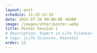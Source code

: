 ```yaml
---
layout: post
schedule: 11:15-12:15
date: 2022-07-26 09:00:00 +0300
image: /images/other/poster.webp
title: Poster Session 1
# description: Expert in Life Sciences
# tags: [Life Sciences, Keynote]
order: 13
---
```


<!-- ## Talk Title -->
<!-- Talk abstract -->


<!-- <head>
  <style>
    .person-list {
      font-family: sans-serif;
      max-width: 80%;
      margin: 30px auto;
    }
    .person {
      margin-bottom: 16px;
      padding: 10px 12px;
      background-color: #f7f7f7;
      border-radius: 8px;
    }
    .person-name {
      font-weight: bold;
      font-size: 16px;
      color: #333;
    }
    .person-affiliation {
      font-size: 14px;
      color: #555;
      margin-top: 4px;
    }
  </style>
</head>

<div class="person-list">
  <div class="person">
    <div class="person-name">1. Bayesian Approximation of RNA Folding Times</div>
    <div class="person-affiliation">Dominik Scheuer, Frederic Runge, Jörg K.H. Franke, Michael T. Wolfinger, Christoph Flamm, Frank Hutter</div>
  </div>
  <div class="person">
    <div class="person-name">Grace Yeo</div>
    <div class="person-affiliation">Genome Institute of Singapore, A*STAR</div>
  </div>
  <div class="person">
    <div class="person-name">Jonathan Goeke</div>
    <div class="person-affiliation">Genome Institute of Singapore, A*STAR</div>
  </div>
  <div class="person">
    <div class="person-name">Maciej Antczak</div>
    <div class="person-affiliation">Technical University of Poznan</div>
  </div>
  <div class="person">
    <div class="person-name">Marcin Magnus</div>
    <div class="person-affiliation">Harvard University</div>
  </div>
  <div class="person">
    <div class="person-name">Tim Stuart</div>
    <div class="person-affiliation">Genome Institute of Singapore, A*STAR</div>
  </div>
  <div class="person">
    <div class="person-name">Yang Li</div>
    <div class="person-affiliation">University of Michigan - Ann Arbor</div>
  </div>
  <div class="person">
    <div class="person-name">Dominik Stanojević</div>
    <div class="person-affiliation">University of Zagreb</div>
  </div>
  <div class="person">
    <div class="person-name">Eugene F. Baulin</div>
    <div class="person-affiliation">IIMCB Warsaw</div>
  </div>
  <div class="person">
    <div class="person-name">Leon Rauschning</div>
    <div class="person-affiliation">Technische Universität München</div>
  </div>
  <div class="person">
    <div class="person-name">Marcell Veiner</div>
    <div class="person-affiliation">Universitat de Barcelona</div>
  </div>
  <div class="person">
    <div class="person-name">Martin Schmitz</div>
    <div class="person-affiliation">National University of Singapore</div>
  </div>
  <div class="person">
    <div class="person-name">Nigel Chou</div>
    <div class="person-affiliation">Genome Institute of Singapore, A*STAR</div>
  </div>
  <div class="person">
    <div class="person-name">Rafael Josip Penić</div>
    <div class="person-affiliation">University of Zagreb</div>
  </div>
  <div class="person">
    <div class="person-name">Sara Bakić</div>
    <div class="person-affiliation">National University of Singapore</div>
  </div>
  <div class="person">
    <div class="person-name">Yuk Kei Wan</div>
    <div class="person-affiliation">Genome Institute of Singapore, A*STAR</div>
  </div>
</div> -->